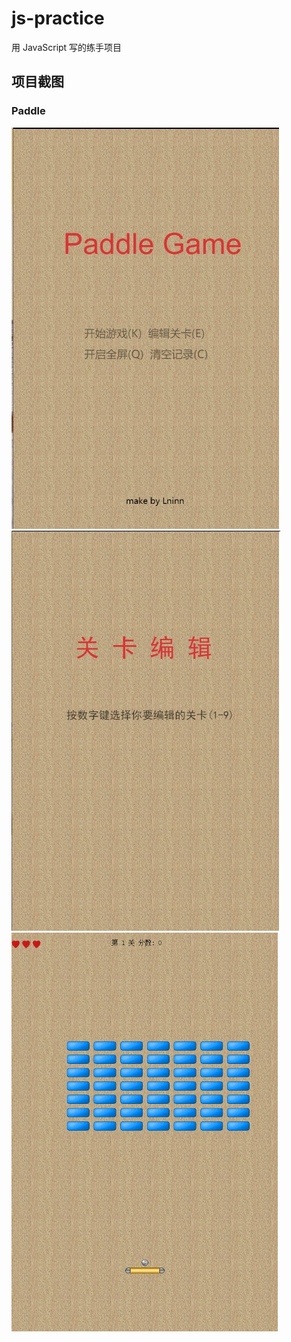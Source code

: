 # js-practice

用 JavaScript 写的练手项目

## 项目截图

### Paddle

![title](screenshot/screenshot1.jpg) ![editor](screenshot/screenshot2.jpg) ![main](screenshot/screenshot3.jpg)
